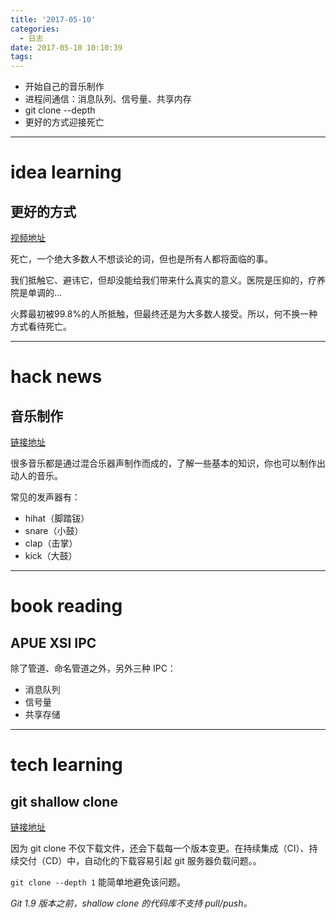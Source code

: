 ```yaml
---
title: '2017-05-10'
categories:
  - 日志
date: 2017-05-10 10:10:39
tags:
---
```


- 开始自己的音乐制作
- 进程间通信：消息队列、信号量、共享内存
- git clone --depth
- 更好的方式迎接死亡

<!--more-->

---
# idea learning
## 更好的方式
[视频地址](http://open.163.com/movie/2015/7/4/7/MAUJNN86J_MAUJO1D47.html)

死亡，一个绝大多数人不想谈论的词，但也是所有人都将面临的事。

我们抵触它、避讳它，但却没能给我们带来什么真实的意义。医院是压抑的，疗养院是单调的...

火葬最初被99.8%的人所抵触，但最终还是为大多数人接受。所以，何不换一种方式看待死亡。

---
# hack news
## 音乐制作
[链接地址](https://learningmusic.ableton.com/index.html)

很多音乐都是通过混合乐器声制作而成的，了解一些基本的知识，你也可以制作出动人的音乐。

常见的发声器有：
- hihat（脚踏钹）
- snare（小鼓）
- clap（击掌）
- kick（大鼓）

---
# book reading

## APUE XSI IPC
除了管道、命名管道之外，另外三种 IPC：
- 消息队列
- 信号量
- 共享存储

---
# tech learning

## git shallow clone
[链接地址](https://www.perforce.com/blog/141218/git-beyond-basics-using-shallow-clones)

因为 git clone 不仅下载文件，还会下载每一个版本变更。在持续集成（CI）、持续交付（CD）中，自动化的下载容易引起 git 服务器负载问题。。

`git clone --depth 1` 能简单地避免该问题。

*Git 1.9 版本之前，shallow clone 的代码库不支持 pull/push。*
